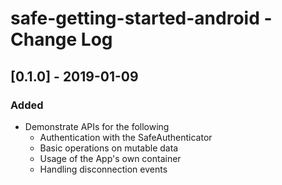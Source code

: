 # safe-getting-started-android - Change Log
## [0.1.0] - 2019-01-09
### Added
- Demonstrate APIs for the following
    - Authentication with the SafeAuthenticator
    - Basic operations on mutable data
    - Usage of the App's own container
    - Handling disconnection events